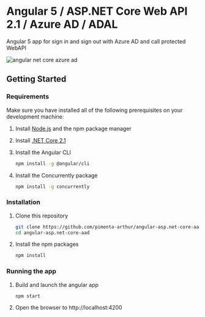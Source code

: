 # Angular 5 / ASP.NET Core Web API 2.1 / Azure AD / ADAL

Angular 5 app for sign in and sign out with Azure AD and call protected WebAPI

![angular net core azure ad](https://user-images.githubusercontent.com/17882425/50479338-3558ed00-09bd-11e9-93ac-9b3092cf5b21.png)

## Getting Started

### Requirements

Make sure you have installed all of the following prerequisites on your development machine:

1. Install [Node.js](https://nodejs.org/en/) and the npm package manager
2. Install [.NET Core 2.1](https://www.microsoft.com/net/download)
3. Install the Angular CLI

    ```bash
    npm install -g @angular/cli
    ```
    
4. Install the Concurrently package

    ```bash
    npm install -g concurrently
    ```

### Installation
1. Clone this repository

    ```bash
    git clone https://github.com/pimenta-arthur/angular-asp.net-core-aad.git
    cd angular-asp.net-core-aad
    ```

1. Install the npm packages

    ```bash
    npm install
    ```

### Running the app

1. Build and launch the angular app

    ``` bash
    npm start
    ```

2. Open the browser to http://localhost:4200
